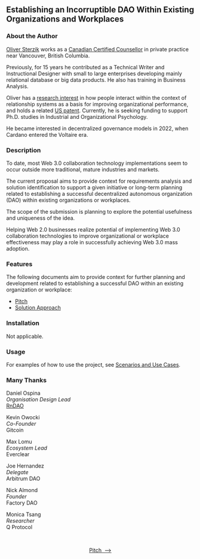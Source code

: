 ## Establishing an Incorruptible DAO Within Existing Organizations and Workplaces<a name="introduction"></a>

### About the Author

[Oliver Sterzik](https://www.linkedin.com/in/oliversterzik/) works as a [Canadian Certified Counsellor](https://www.ccpa-accp.ca/) in private practice near Vancouver, British Columbia.

Previously, for 15 years he contributed as a Technical Writer and Instructional Designer with small to large enterprises developing mainly relational database or big data products. He also has training in Business Analysis.

Oliver has a [research interest](https://repository.nusystem.org/items/ddd6749f-da1c-47bc-9e34-10c276a8e611) in how people interact within the context of relationship systems as a basis for improving organizational performance, and holds a related [US patent](https://patents.google.com/patent/US11423362B2). Currently, he is seeking funding to support Ph.D. studies in Industrial and Organizational Psychology.

He became interested in decentralized governance models in 2022, when Cardano entered the Voltaire era.

### Description

To date, most Web 3.0 collaboration technology implementations seem to occur outside more traditional, mature industries and markets.

The current proposal aims to provide context for requirements analysis and solution identification to support a given initiative or long-term planning related to establishing a successful decentralized autonomous organization (DAO) within existing organizations or workplaces.

The scope of the submission is planning to explore the potential usefulness and uniqueness of the idea.

Helping Web 2.0 businesses realize potential of implementing Web 3.0 collaboration technologies to improve organizational or workplace effectiveness may play a role in successfully achieving Web 3.0 mass adoption.

<!-- ANOTHER IDEA: Collaboration technology for children or education would seem to be another good idea in general. -->

### Features

The following documents aim to provide context for further planning and development related to establishing a successful DAO within an existing organization or workplace:

- [Pitch](./docs/Pitch.md)
- [Solution Approach](./docs/SolutionApproach.md)

### Installation

Not applicable.

### Usage

For examples of how to use the project, see [Scenarios and Use Cases](./docs/UseCases.md).

### Many Thanks<a name="thanks"></a>

Daniel Ospina  
*Organisation Design Lead*  
[RnDAO](https://www.rndao.io/)

Kevin Owocki  
*Co-Founder*  
Gitcoin

Max Lomu  
*Ecosystem Lead*  
Everclear

Joe Hernandez  
*Delegate*  
Arbitrum DAO

Nick Almond  
*Founder*  
Factory DAO
<!-- Nick invited me to chat further about the idea via direct messages. His Telegram contact is @DrNickA https://t.me/factdao He said, "Be persistent. My Telegram is a nightmare." -->

Monica Tsang  
*Researcher*  
Q Protocol
<!-- Monica invited sending her the proposal to connect further with experts in the field. Her contact e-mail is monica.tsang@uwaterloo.ca -->

<!-- **Kevin Owocki, Founder, Gitcoin | 1-on-1 session -->
<!-- **Nick Almond, Founder, Factory DAO | implementation -->
<!-- **Andrea Gallagher, Research Lead, RnDAO | methodologies -->
<!-- **Jordan Imran, Senior Smart Contract Engineer, Aragon | technology stack -->
<!-- **Joe Hernandez, Head of Decentralization, Thrive Protocol | product placement, marketing -->
<!-- **Gema Diaz, Human Resources Consultant | DAO scope -->
<!-- Dennison Bertram, Founder, Tally | implementation -->
<!-- Golden Lady, Lawyer | Hackathon participant -->
<!-- Earth2Travis, Founder, Yeeter | funding -->
<!-- Ana Maria Y. | funding -->

<br />
<p align="center"><a href="./docs/Pitch.md">Pitch&nbsp;&nbsp;—></a></p>
